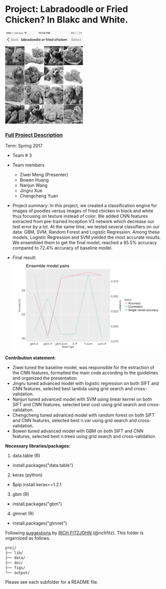 # Project: Labradoodle or Fried Chicken? In Blakc and White. 
![image](figs/poodleKFC.jpg)

### [Full Project Description](doc/project3_desc.html)

Term: Spring 2017

+ Team # 3
+ Team members
	+ Ziwei Meng (Presenter)
	+ Bowen Huang
	+ Nanjun Wang
	+ Jingru Xue
	+ Chengcheng Yuan

+ Project summary: In this project, we created a classification engine for images of poodles versus images of fried chicken in black and white thus focusing on texture instead of color. We added CNN features extracted from pre-trained Inception V3 network which decrease our test error by a lot. At the same time, we tested several classifiers on our data: GBM, SVM, Random Forest and Logistic Regression. Among these models, Logistic Regression and SVM yielded the most accurate results. We ensembled them to get the final model, reached a 95.5% accuracy compared to 72.4% accuracy of baseline model.

+ Final result: ![image](figs/result2.png)

**Contribution statement**:<br/>
+ Ziwei tuned the baseline model, was responsible for the extraction of the CNN features, formatted the main code according to the guidelines and organized the presentation.<br/>
+ Jingru tuned advanced model with logistic regression on both SIFT and CNN features, selected best lambda using grid search and cross-validation.<br/>
+ Nanjun tuned advanced model with SVM using linear kernel on both SIFT and CNN features, selected best cost using grid search and cross-validation.<br/>
+ Chengcheng tuned advanced model with random forest on both SIFT and CNN features, selected best n.var using grid search and cross-validation.<br/>
+ Bowen tuned advanced model with GBM on both SIFT and CNN features, selected best n.trees using grid search and cross-validation.<br/>

**Necessary libraries/packages:** <br/>
1. data.table (R)
  * install.packages("data.table")
2. keras (python)
  * $pip install keras==1.2.1
3. gbm (R)
  * install.packages("gbm")
4. glmnet (R)
  * install.packages("glmnet")

Following [suggestions](http://nicercode.github.io/blog/2013-04-05-projects/) by [RICH FITZJOHN](http://nicercode.github.io/about/#Team) (@richfitz). This folder is orgarnized as follows.

```
proj/
├── lib/
├── data/
├── doc/
├── figs/
└── output/
```

Please see each subfolder for a README file.

